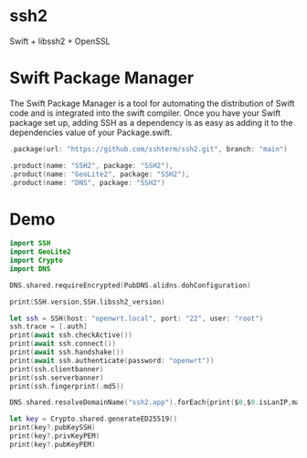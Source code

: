 # ssh2
Swift + libssh2 + OpenSSL


# Swift Package Manager

The Swift Package Manager is a tool for automating the distribution of Swift code and is integrated into the swift compiler. Once you have your Swift package set up, adding SSH as a dependency is as easy as adding it to the dependencies value of your Package.swift.

```swift
.package(url: "https://github.com/sshterm/ssh2.git", branch: "main")
```

```swift
.product(name: "SSH2", package: "SSH2"),
.product(name: "GeoLite2", package: "SSH2"),
.product(name: "DNS", package: "SSH2")
```

# Demo
```swift
import SSH
import GeoLite2
import Crypto
import DNS

DNS.shared.requireEncrypted(PubDNS.alidns.dohConfiguration)

print(SSH.version,SSH.libssh2_version)

let ssh = SSH(host: "openwrt.local", port: "22", user: "root")
ssh.trace = [.auth]
print(await ssh.checkActive())
print(await ssh.connect())
print(await ssh.handshake())
print(await ssh.authenticate(password: "openwrt"))
print(ssh.clientbanner)
print(ssh.serverbanner)
print(ssh.fingerprint(.md5))

DNS.shared.resolveDomainName("ssh2.app").forEach{print($0,$0.isLanIP,max.lookupIsoCode($0))}

let key = Crypto.shared.generateED25519()
print(key?.pubKeySSH)
print(key?.privKeyPEM)
print(key?.pubKeyPEM)
```